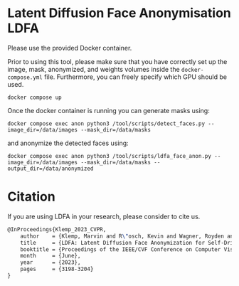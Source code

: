 # Latent Diffusion Face Anonymisation LDFA

Please use the provided Docker container.

Prior to using this tool, please make sure that you have correctly set up the image, mask, anonymized, and weights volumes inside the `docker-compose.yml` file.
Furthermore, you can freely specify which GPU should be used.

`docker compose up`


Once the docker container is running you can generate masks using:

```shell
docker compose exec anon python3 /tool/scripts/detect_faces.py --image_dir=/data/images --mask_dir=/data/masks
```

and anonymize the detected faces using:

```shell
docker compose exec anon python3 /tool/scripts/ldfa_face_anon.py --image_dir=/data/images --mask_dir=/data/masks --output_dir=/data/anonymized
```

# Citation

If you are using LDFA in your research, please consider to cite us.

```tex
@InProceedings{Klemp_2023_CVPR,
    author    = {Klemp, Marvin and R\"osch, Kevin and Wagner, Royden and Quehl, Jannik and Lauer, Martin},
    title     = {LDFA: Latent Diffusion Face Anonymization for Self-Driving Applications},
    booktitle = {Proceedings of the IEEE/CVF Conference on Computer Vision and Pattern Recognition (CVPR) Workshops},
    month     = {June},
    year      = {2023},
    pages     = {3198-3204}
}
```
